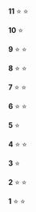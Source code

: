 **11** :star: :star:

**10** :star: 

**9**  :star: :star:

**8**  :star: :star:

**7**  :star: :star:

**6**  :star: :star:

**5**  :star: 

**4**  :star: :star: 

**3**  :star: 

**2**  :star: :star:

**1**  :star: :star:
